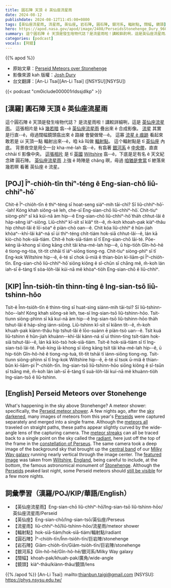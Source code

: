 ```yaml
---
title: 圓石陣 天頂 ê 英仙座流星雨
date: 2024-08-12
publishdate: 2024-08-12T11:45:00+0800
tags: [英仙座流星雨, 流星雨, 英仙座, 岩石陣, 圓石陣, 銀河系, 輻射點, 闊幅, 鏡頭]
hero: https://apod.nasa.gov/apod/image/2408/PerseidsStonehenge_Dury_960.jpg
summary: 這个圓石陣 ê 天頂是發生啥物代誌？是流星雨啦！講較斟酌咧，這是英仙座流星雨。
categories: [podcast]
vocals: [阿錕]
---
```


{{% apod %}}

- 原始文章：[Perseid Meteors over Stonehenge](https://apod.nasa.gov/apod/ap240812.html)
- 影像來源 kah 版權：[Josh Dury](https://www.instagram.com/josh_dury_photomedia/)
- 台文翻譯：[An-Li Tsai][An-Li Tsai] ([NSYSU][NSYSU])

{{< podcast "cm0iclude000001rldssjdlkp" >}}

## [漢羅] 圓石陣 天頂 ê 英仙座流星雨
這个圓石陣 ê 天頂是發生啥物代誌？
是流星雨啦！講較詳細咧，這是 [英仙座流星雨][Perseid meteor shower]。
這張相片是 kā [幾若暗][sky darkened] 翕--ê [英仙座流星雨][Perseids 1] 疊出來 ê 合成影像。
[流星][meteors all] 其實是行直--ê，毋過闊幅鏡頭翕出來 ê 路線 會變做彎--ê。
這寡 [流星 ê 痕跡][meteor streaks] 看起來敢若是 ùi 天頂一點 輻射出來--ê，咱 kā 叫做 [輻射點][radiant]。
這个輻射點是 tī [英仙座][constellation of Perseus] 內底。
背景夜空是用仝一台 kha-mé-lah 翕--ê，有翕著 [銀河系][Milky Way galaxy] ê [中央帶][central band]，直直 chhāi tī 影像中央。
[這張相片][featured image] 是 tī [英國][England] [Wiltshire][Wiltshire] 翕--ê，下底是足有名 ê 天文紀念碑 圓石陣。
[英仙座流星雨][Perseids 2] 上強 ê 時陣是 chăng 暝，毋過 [咱猶是會當][still be visible] tī 紲落來幾若暝 看著 英仙座 ê 流星。

## [POJ] Îⁿ-chio̍h-tīn thiⁿ-téng ê Eng-sian-chō liû-chhiⁿ-hō͘
Chit-ê Îⁿ-chio̍h-tīn ê thiⁿ-téng sī hoat-seng siáⁿ-mih tāi-chì?
Sī liû-chhiⁿ-hō͘--lah!
Kóng khah siông-sè leh, che-sī Eng-sian-chō liû-chhiⁿ-hō͘.
Chit-tiuⁿ siòng-phìⁿ sī kā kúi-nā àm hip--ê Eng-sian-chō liû-chhiⁿ-hō͘ tha̍h chhut-lâi ê ha̍p-sêng iáⁿ-siōng.
Liû-chhiⁿ kî-si̍t sī kiâⁿ ti̍t--ê, m̄-koh khoah-pak kiàⁿ-thâu hip chhut-lâi ê lō͘-sòaⁿ ē piàn-chò oan--ê.
Chit kóa liû-chhiⁿ ê hûn-jiah khòaⁿ--khí-lâi káⁿ-ná sī ùi thiⁿ-téng chi̍t-tiám hok-siā chhut-lâi--ê, lán kā kiò-chò hok-siā-tiám.
Chit-ê hok-siā-tiám sī tī Eng-sian-chō lāi-té.
Pōe-kéng iā-khong sī iōng kāng chi̍t tâi kha-mé-lah hip--ê, ū hip-tio̍h Gîn-hô-hē ê tiong-ng-tòa, ti̍t-ti̍t chhāi tī iáⁿ-siōng tiong-ng.
Chit-tiuⁿ siòng-phìⁿ sī tī Eng-kok Wiltshire hip--ê, ē-té sī chok ū-miâ ê thian-bûn kì-liām-pi Îⁿ-chio̍h-tīn.
Eng-sian-chō liû-chhiⁿ-hō͘ siōng kiông ê sî-chūn sī cha̋ng mê, m̄-koh lán iah-sī ē-tàng tī sòa-lo̍h-lâi kúi-nā mê khòaⁿ-tio̍h Eng-sian-chō ê liû-chhiⁿ.

## [KIP] Înn-tsio̍h-tīn thinn-tíng ê Ing-sian-tsō liû-tshinn-hōo
Tsit-ê Înn-tsio̍h-tīn ê thinn-tíng sī huat-sing siánn-mih tāi-tsì?
Sī liû-tshinn-hōo--lah!
Kóng khah siông-sè leh, tse-sī Ing-sian-tsō liû-tshinn-hōo.
Tsit-tiunn siòng-phìnn sī kā kuí-nā àm hip--ê Ing-sian-tsō liû-tshinn-hōo tha̍h tshut-lâi ê ha̍p-sîng iánn-siōng.
Liû-tshinn kî-si̍t sī kiânn ti̍t--ê, m̄-koh khuah-pak kiànn-thâu hip tshut-lâi ê lōo-suànn ē piàn-tsò uan--ê.
Tsit kuá liû-tshinn ê hûn-jiah khuànn--khí-lâi kánn-ná sī uì thinn-tíng tsi̍t-tiám hok-siā tshut-lâi--ê, lán kā kiò-tsò hok-siā-tiám.
Tsit-ê hok-siā-tiám sī tī Ing-sian-tsō lāi-té.
Puē-kíng iā-khong sī iōng kāng tsi̍t tâi kha-mé-lah hip--ê, ū hip-tio̍h Gîn-hô-hē ê tiong-ng-tuà, ti̍t-ti̍t tshāi tī iánn-siōng tiong-ng.
Tsit-tiunn siòng-phìnn sī tī Ing-kok Wiltshire hip--ê, ē-té sī tsok ū-miâ ê thian-bûn kì-liām-pi Îⁿ-chio̍h-tīn.
Ing-sian-tsō liû-tshinn-hōo siōng kiông ê sî-tsūn sī tsa̋ng mê, m̄-koh lán iah-sī ē-tàng tī suà-lo̍h-lâi kuí-nā mê khuànn-tio̍h Ing-sian-tsō ê liû-tshinn.

## [English] Perseid Meteors over Stonehenge
What's happening in the sky above Stonehenge?
A meteor shower: specifically, the [Perseid meteor shower][Perseid meteor shower].
A few nights ago, after the [sky darkened][sky darkened], many images of meteors from this year's [Perseids][Perseids 1] were captured separately and merged into a single frame.
Although the [meteors all][meteors all] traveled on straight paths, these paths appear slightly curved by the wide-angle lens of the capturing camera.
The [meteor streaks][meteor streaks] can all be traced back to a single point on the sky called the [radiant][radiant], here just off the top of the frame in the [constellation of Perseus][constellation of Perseus].
The same camera took a deep image of the background sky that brought up the [central band][central band] of our [Milky Way galaxy][Milky Way galaxy] running nearly vertical through the image center.
The [featured image][featured image] was taken from [Wiltshire][Wiltshire], [England][England], being careful to include, at the bottom, the famous astronomical monument of [Stonehenge][Stonehenge].
Although the [Perseids][Perseids 2] peaked last night, some Perseid meteors should [still be visible][still be visible] for a few more nights.

## 詞彙學習（漢羅/POJ/KIP/華語/English）
- 【英仙座流星雨】Eng-sian-chō liû-chhiⁿ-hō͘/Ing-sian-tsō liû-tshinn-hōo/英仙座流星雨/Perseid
- 【英仙座】Eng-sian-chō/Ing-sian-tsō/英仙座/Perseus
- 【流星雨】liû-chhiⁿ-hō͘/liû-tshinn-hōo/流星雨/meteor shower
- 【輻射點】hok-siā-tiám/hok-siā-tiám/輻射點/radiant
- 【圓石陣】Îⁿ-chio̍h-tīn/Înn-tsio̍h-tīn/巨岩陣/stonehenge
- 【岩石陣】Giâm-chio̍h-tīn/Giâm-tsio̍h-tīn/巨岩陣/stonehenge
- 【銀河系】Gîn-hô-hē/Gîn-hô-hē/銀河系/Milky Way galaxy
- 【闊幅】khoah-pak/khuah-pak/廣角/wide-angle
- 【鏡頭】kiàⁿ-thâu/kiànn-thâu/鏡頭/lens

{{% /apod %}}
[An-Li Tsai]: mailto:thianbun.taigi@gmail.com
[NSYSU]: https://phys.nsysu.edu.tw/

[copyright]: https://apod.nasa.gov/apod/fap/lib/about_apod.html#srapply
[License3]: https://creativecommons.org/licenses/by/3.0/
[License2]:https://creativecommons.org/licenses/by-nc-nd/2.0/

[Perseid meteor shower]:https://science.nasa.gov/solar-system/meteors-meteorites/perseids/
[sky darkened]:https://apod.nasa.gov/apod/ap240228.html
[Perseids 1]:https://en.wikipedia.org/wiki/Perseids
[meteors all]:https://apod.nasa.gov/apod/ap240811.html
[meteor streaks]:https://apod.nasa.gov/apod/ap161213.html
[radiant]:https://en.wikipedia.org/wiki/Radiant_(meteor_shower)
[constellation of Perseus]:https://en.wikipedia.org/wiki/Perseus_(constellation)
[central band]:https://apod.nasa.gov/apod/ap240805.html
[Milky Way galaxy]:https://science.nasa.gov/resource/the-milky-way-galaxy/
[featured image]:https://www.instagram.com/p/C-hUGnvsliD/
[Wiltshire]:https://youtu.be/6rUFClgsrnQ
[England]:https://en.wikipedia.org/wiki/England
[Stonehenge]:https://en.wikipedia.org/wiki/Stonehenge
[Perseids 2]:https://science.nasa.gov/solar-system/skywatching/night-sky-network/prepare-for-perseids/
[still be visible]:https://i.chzbgr.com/full/8572855808/hBCCED02B/cute-cat-hiding-hey-whered-she-go
